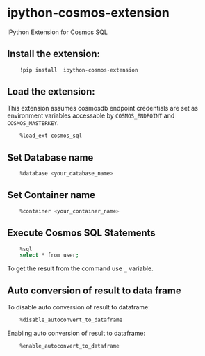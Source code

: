 # ipython-cosmos-extension
IPython Extension for Cosmos SQL

## Install the extension:
```bash
    !pip install  ipython-cosmos-extension
```
## Load the extension:
  This extension assumes cosmosdb endpoint credentials
  are set as environment variables accessable by
  ``COSMOS_ENDPOINT`` and ``COSMOS_MASTERKEY``.
```bash
    %load_ext cosmos_sql
```
## Set Database name
```bash
    %database <your_database_name>
```
## Set Container name     
```bash
    %container <your_container_name>
``` 
## Execute Cosmos SQL Statements
```bash
    %sql
    select * from user;
```
To get the result from the command use ``_`` variable. 
## Auto conversion of result to data frame
   To disable auto conversion of result to dataframe:
```bash
    %disable_autoconvert_to_dataframe 
```
   Enabling auto conversion of result to dataframe:
```bash
    %enable_autoconvert_to_dataframe 
```


